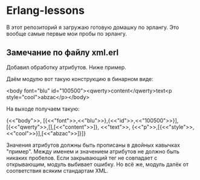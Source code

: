 Erlang-lessons
==============

В этот репозиторий я загружаю готовую домашку по эрлангу.
Это вообще самые первые мои пробы по эрлангу.


Замечание по файлу xml.erl
--------------------------
Добавил обработку атрибутов. Ниже пример.

Даём модулю вот такую конструкцию в бинарном виде:

\<body font="blu" id="100500"\>\<qwerty\>content\</qwerty\>text\<p style="cool"\>abzac\</p\>\</body\>

На выходе получаем такую:

{<<"body">>,
 [{<<"font">>,<<"blu">>},{<<"id">>,<<"100500">>}],
 [{<<"qwerty">>,[],[<<"content">>]},
  <<"text">>,
  {<<"p">>,[{<<"style">>,<<"cool">>}],[<<"abzac">>]}]}

Значения атрибутов должны быть прописаны в двойных кавычках "пример". Между именем и значением атрибутов не должно быть никаких пробелов. Если закрывающий тег не совпадает с открывающим, модуль выбивает ошибку. Но всё же, модуль далёк от соответствия всяким стандартам XML.
